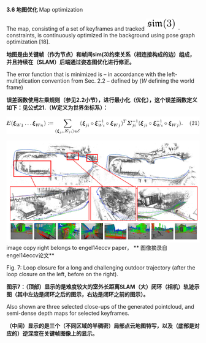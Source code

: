 **3.6 地图优化** Map optimization

The map, consisting of a set of keyframes and tracked ![](/assets/math_16.png) -constraints, is continuously optimized in the background using pose graph optimization \[18\].

**地图是由关键帧（作为节点）和帧间sim\(3\)约束关系（相连接构成的边）组成，并且持续在（SLAM）后端通过姿态图优化进行修正。**

The error function that is minimized is – in accordance with the left-multiplication convention from Sec. 2.2 – defined by \(_W_ defining the world frame\)

**误差函数使用左乘规则（参见2.2小节），进行最小化（优化），这个误差函数定义如下：见公式21.（**_**W**_**定义为世界坐标系）：**

![](/assets/equation_21.png)

![](/assets/fig_7.png)image copy right belongs to engel14eccv paper， ** 图像摘录自 engel14eccv论文**

Fig. 7: Loop closure for a long and challenging outdoor trajectory \(after the loop closure on the left, before on the right\).

**图示7：（顶部）显示的是难度较大的室外长距离SLAM（大）闭环（相机）轨迹示图（其中左边是闭环之后的图示，右边是闭环之前的图示）。**

Also shown are three selected close-ups of the generated pointcloud, and semi-dense depth maps for selected keyframes.

**（中间）显示的是三个（不同区域的半稠密）局部点云地图特写，以及（底部是对应的）逆深度在关键帧图像上的显示。**

